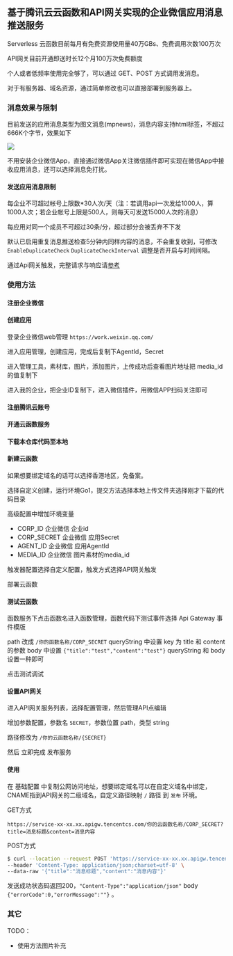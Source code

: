 
## 基于腾讯云云函数和API网关实现的企业微信应用消息推送服务

Serverless 云函数目前每月有免费资源使用量40万GBs、免费调用次数100万次

API网关目前开通即送时长12个月100万次免费额度

个人或者低频率使用完全够了，可以通过 GET、POST 方式调用发消息。

对于有服务器、域名资源，通过简单修改也可以直接部署到服务器上。

### 消息效果与限制

目前发送的应用消息类型为图文消息(mpnews)，消息内容支持html标签，不超过666K个字节，效果如下

<img src="https://raw.githubusercontent.com/zyh94946/wx-msg-push-tencent/main/demo/demo.png" />

不用安装企业微信App，直接通过微信App关注微信插件即可实现在微信App中接收应用消息，还可以选择消息免打扰。

#### 发送应用消息限制

每企业不可超过帐号上限数*30人次/天（注：若调用api一次发给1000人，算1000人次；若企业帐号上限是500人，则每天可发送15000人次的消息）

每应用对同一个成员不可超过30条/分，超过部分会被丢弃不下发

默认已启用重复消息推送检查5分钟内同样内容的消息，不会重复收到，可修改 `EnableDuplicateCheck` `DuplicateCheckInterval` 调整是否开启与时间间隔。

通过Api网关触发，完整请求与响应请[参考](https://cloud.tencent.com/document/product/583/12513)

### 使用方法
#### 注册企业微信
#### 创建应用

登录企业微信web管理 `https://work.weixin.qq.com/`

进入应用管理，创建应用，完成后复制下AgentId，Secret

进入管理工具，素材库，图片，添加图片，上传成功后查看图片地址把 media_id 的值复制下

进入我的企业，把企业ID复制下，进入微信插件，用微信APP扫码关注即可

#### 注册腾讯云账号
#### 开通云函数服务
#### 下载本仓库代码至本地
#### 新建云函数

如果想要绑定域名的话可以选择香港地区，免备案。

选择自定义创建，运行环境Go1，提交方法选择本地上传文件夹选择刚才下载的代码目录

高级配置中增加环境变量

- CORP_ID 企业微信 企业id
- CORP_SECRET 企业微信 应用Secret
- AGENT_ID 企业微信 应用AgentId
- MEDIA_ID 企业微信 图片素材的media_id

触发器配置选择自定义配置，触发方式选择API网关触发

部署云函数

#### 测试云函数

函数服务下点击函数名进入函数管理，函数代码下测试事件选择 Api Gateway 事件模版

path 改成 `/你的函数名称/CORP_SECRET`
queryString 中设置 key 为 title 和 content 的参数
body 中设置 `{"title":"test","content":"test"}`
queryString 和 body 设置一种即可

点击测试调试

#### 设置API网关

进入API网关服务列表，选择配置管理，然后管理API点编辑

增加参数配置，参数名 `SECRET`，参数位置 path，类型 string

路径修改为 `/你的云函数名称/{SECRET}`

然后 立即完成 发布服务

#### 使用

在 基础配置 中复制公网访问地址，想要绑定域名可以在自定义域名中绑定，CNAME指到API网关的二级域名，自定义路径映射 `/` 路径 到 `发布` 环境。

GET方式

`https://service-xx-xx.xx.apigw.tencentcs.com/你的云函数名称/CORP_SECRET?title=消息标题&content=消息内容`

POST方式

```bash
$ curl --location --request POST 'https://service-xx-xx.xx.apigw.tencentcs.com/你的云函数名称/CORP_SECRET' \
--header 'Content-Type: application/json;charset=utf-8' \
--data-raw '{"title":"消息标题","content":"消息内容"}'
```

发送成功状态码返回200，`"Content-Type":"application/json"` body `{"errorCode":0,"errorMessage":""}` 。

### 其它

TODO：

- 使用方法图片补充

